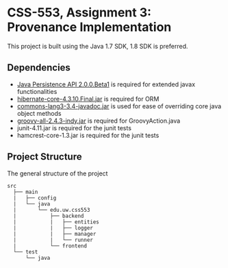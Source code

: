 # CSS-553, Assignment 3: Provenance Implementation

This project is built using the Java 1.7 SDK, 1.8 SDK is preferred.

## Dependencies
- [Java Persistence API 2.0.0.Beta1](http://ebr.springsource.com/repository/app/bundle/version/detail?name=com.springsource.javax.persistence&version=2.0.0.Beta1) is required for extended javax functionalities
- [hibernate-core-4.3.10.Final.jar](http://mvnrepository.com/artifact/org.hibernate/hibernate-core/4.3.10.Final) is required for ORM
- [commons-lang3-3.4-javadoc.jar](https://commons.apache.org/proper/commons-lang/download_lang.cgi) is used for ease of overriding core java object methods
- [groovy-all-2.4.3-indy.jar](http://repo1.maven.org/maven2/org/codehaus/groovy/groovy-all/2.4.3/) is required for GroovyAction.java
- junit-4.11.jar is required for the junit tests
- hamcrest-core-1.3.jar is required for the junit tests

## Project Structure
The general structure of the project
```
src
  ├── main
  |   ├── config
  |   └── java
  |       └── edu.uw.css553
  |           ├── backend
  |           |   ├── entities
  |           |   ├── logger
  |           |   ├── manager
  |           |   └── runner
  |           └── frontend
  └── test
      └── java
```
